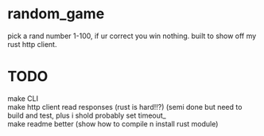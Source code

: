 # random_game
pick a rand number 1-100, if ur correct you win nothing. built to show off my rust http client. 

# TODO
make CLI
<br /> make http client read responses (rust is hard!!?) (semi done but need to build and test, plus i shold probably set timeout_
<br /> make readme better (show how to compile n install rust module)

